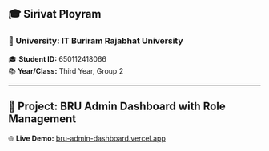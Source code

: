 ## 🎓 **Sirivat Ployram**

### 🏫 University: IT Buriram Rajabhat University  
🎓 **Student ID:** 650112418066  
📚 **Year/Class:** Third Year, Group 2  

---

## 🚀 Project: BRU Admin Dashboard with Role Management  

🌐 **Live Demo:** [bru-admin-dashboard.vercel.app](https://bru-admin-dashboard.vercel.app/)
